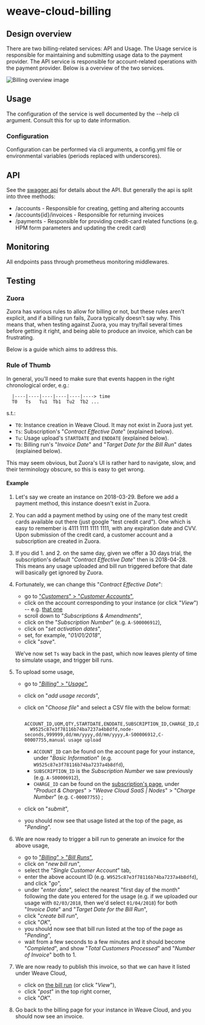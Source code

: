 # weave-cloud-billing

## Design overview

There are two billing-related services: API and Usage. The Usage service is responsible for maintaining and submitting usage data to the payment provider. The API service is responsible for account-related operations with the payment provider. Below is a overview of the two services.

![Billing overview image](images/Billing-overview.png)

## Usage

The configuration of the service is well documented by the --help cli argument. Consult this for up to date information.

### Configuration

Configuration can be performed via cli arguments, a config.yml file or environmental variables (periods replaced with underscores).

## API

See the [swagger api](../billing-service.yml) for details about the API. But generally the api is split into three methods:

- /accounts - Responsible for creating, getting and altering accounts
- /accounts{id}/invoices - Responsible for returning invoices
- /payments - Responsible for providing credit-card related functions (e.g. HPM form parameters and updating the credit card)

## Monitoring

All endpoints pass through prometheus monitoring middlewares.

## Testing

### Zuora

Zuora has various rules to allow for billing or not, but these rules aren't explicit, and if a billing run fails, Zuora typically doesn't say why.
This means that, when testing against Zuora, you may try/fail several times before getting it right, and being able to produce an invoice, which can be frustrating.

Below is a guide which aims to address this.

### Rule of Thumb

In general, you'll need to make sure that events happen in the right chronological order, e.g.:

```
  |----|----|----|----|----|----> time
  T0   Ts   Tu1  Tb1  Tu2  Tb2 ...
```

s.t.:

- `T0`: Instance creation in Weave Cloud. It may not exist in Zuora just yet.
- `Ts`: Subscription's "_Contract Effective Date_" (explained below).
- `Tu`: Usage upload's `STARTDATE` and `ENDDATE` (explained below).
- `Tb`: Billing run's "_Invoice Date_" and "_Target Date for the Bill Run_" dates (explained below).

This may seem obvious, but Zuora's UI is rather hard to navigate, slow, and their terminology obscure, so this is easy to get wrong.

#### Example

1. Let's say we create an instance on 2018-03-29. Before we add a payment method, this instance doesn't exist in Zuora.
2. You can add a payment method by using one of the many test credit cards available out there (just google "test credit card"). One which is easy to remember is 4111 1111 1111 1111, with any expiration date and CVV. Upon submission of the credit card, a customer account and a subscription are created in Zuora.
3. If you did 1. and 2. on the same day, given we offer a 30 days trial, the subscription's default "_Contract Effective Date_" then is 2018-04-28.
This means any usage uploaded and bill run triggered before that date will basically get ignored by Zuora.
4. Fortunately, we can change this "_Contract Effective Date_":

    - go to ["_Customers_" > "_Customer Accounts_"](https://apisandbox.zuora.com/apps/CustomerAccount.do?menu=Z-Billing),
    - click on the account corresponding to your instance (or click "_View_") -- e.g. [that one](https://apisandbox.zuora.com/apps/CustomerAccount.do?method=view&id=2c92c0fa626c790b016272b228697170)
    - scroll down to "_Subscriptions & Amendments_",
    - click on the "_Subscription Number_" (e.g. `A-S00006912`),
    - click on "_set activation dates_",
    - set, for example, "_01/01/2018_",
    - click "_save_".

   We've now set `Ts` way back in the past, which now leaves plenty of time to simulate usage, and trigger bill runs.

5. To upload some usage,

    - go to ["_Billing_" > "_Usage_"](https://apisandbox.zuora.com/apps/Usages.do),
    - click on "_add usage records_",
    - click on "_Choose file_" and select a CSV file with the below format:

            ACCOUNT_ID,UOM,QTY,STARTDATE,ENDDATE,SUBSCRIPTION_ID,CHARGE_ID,DESCRIPTION
            W9525c87e3f78116b74ba7237a4b8dfd,node-seconds,999999,dd/mm/yyyy,dd/mm/yyyy,A-S00006912,C-00007755,manual usage upload


        - `ACCOUNT_ID` can be found on the account page for your instance, under "_Basic Information_" (e.g. `W9525c87e3f78116b74ba7237a4b8dfd`),
        - `SUBSCRIPTION_ID` is the _Subscription Number_ we saw previously (e.g. `A-S00006912`),
        - `CHARGE_ID` can be found on the [subscription's page](https://apisandbox.zuora.com/apps/Subscription.do?method=view&id=2c92c0fa626c790b016272b228f2717a), under "_Product & Charges_" > "_Weave Cloud SaaS | Nodes_" > "_Charge Number_" (e.g. `C-00007755`) ;

    - click on "_submit_",
    - you should now see that usage listed at the top of the page, as "_Pending_".

6. We are now ready to trigger a bill run to generate an invoice for the above usage,

    -  go to ["_Billing_" > "_Bill Runs_"](https://apisandbox.zuora.com/apps/NewBillingRun.do),
    - click on "_new bill run_",
    - select the "_Single Customer Account_" tab,
    - enter the above account ID (e.g. `W9525c87e3f78116b74ba7237a4b8dfd`), and click "_go_",
    - under "_enter date_", select the nearest "first day of the month" following the date you entered for the usage (e.g. if we uploaded our usage with `02/03/2018`, then we'd select `01/04/2018`) for both "_Invoice Date_" and "_Target Date for the Bill Run_",
    - click "_create bill run_",
    - click "_OK_",
    - you should now see that bill run listed at the top of the page as "_Pending_",
    - wait from a few seconds to a few minutes and it should become "_Completed_", and show "_Total Customers Processed_" and "_Number of Invoice_" both to 1.

7. We are now ready to publish this invoice, so that we can have it listed under Weave Cloud,

    - click on [the bill run](https://apisandbox.zuora.com/apps/NewBillingRun.do?method=view&id=2c92c0f9626c87e2016272eee82f2e02) (or click "_View_"),
    - click "_post_" in the top right corner,
    - click "_OK_".

8. Go back to the billing page for your instance in Weave Cloud, and you should now see an invoice.
